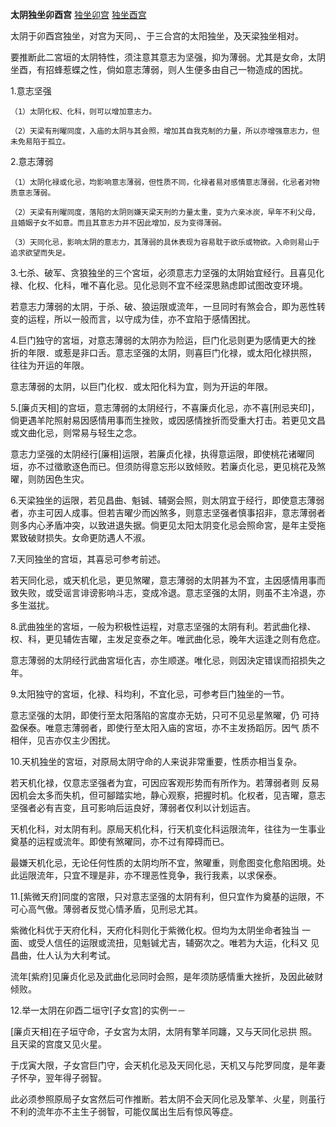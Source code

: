 **太阴独坐卯酉宫**
[独坐卯宫](./太阴独坐卯宫.png)
[独坐酉宫](./太阴独坐酉宫.png)

太阴于卯酉宫独坐，对宫为天同，、于三合宫的太阳独坐，及天梁独坐相对。

要推断此二宮垣的太阴特性，须注意其意志为坚强，抑为薄弱。尤其是女命，太阴坐酉，有招蜂惹蝶之性，倘如意志薄弱，则人生便多由自己一物造成的困扰。

1.意志坚强

    （1）太阴化权、化科，则可以增加意志力。

    （2）天梁有刑曜同度，入庙的太阴与其会照，增加其自我克制的力量，所以亦增强意志力，但未免易陷于孤立。


2.意志薄弱

    （1）太阴化禄或化忌，均影响意志薄弱，但性质不同，化禄者易对感情意志薄弱，化忌者对物质意志薄弱。

    （2）天梁有刑曜同度，落陷的太阴则嫌天梁天刑的力量太重，变为六亲冰炭，早年不利父母，且婚姻子女不如意。而且其意志力并不因此增加，反为变得薄弱。

    （3）天同化忌，影响太阴的意志力，其薄弱的具休表现为容易耽于欲乐或物欲。入命则易山于追求欲望而失足。

3.七杀、破军、贪狼独坐的三个宮垣，必须意志力坚强的太阴始宜经行。且喜见化禄、化权、化科，唯不喜化忌。见化忌则不宜不经深思熟虑即试图改变环境。

若意志力薄弱的太阴，于杀、破、狼运限或流年，一旦同时有煞会合，即为恶性转变的运程，所以一般而言，以守成为佳，亦不宜陷于感情困扰。

4.巨门独守的宮垣，对意志薄弱的太阴亦为险运，巨门化忌则更为感情更大的挫
折的年限．或惹是非口舌。意志坚强的太阴，则喜巨门化禄，或太阳化禄拱照，
往往为开运的年限。

意志薄弱的太阴，以巨门化权．或太阳化科为宜，则为开运的年限。

5.[廉贞天相]的宫垣，意志薄弱的太阴经行，不喜廉贞化忌，亦不喜[刑忌夹印]，倘更遇羊陀照射易因感情用事而生挫败，或因感情挫折而受重大打击。若更见文昌或文曲化忌，则常易与轻生之念。

意志力坚强的太阴经行[廉相]运限，若廉贞化禄，执得意运限，即使桃花诸曜同垣，亦不过徵歌逐色而已。但须防得意忘形以致倾败。若廉贞化忌，更见桃花及煞曜，则防因色生灾。

6.天梁独坐的运限，若见昌曲、魁铖、辅弼会照，则太阴宜于经行，即使意志薄弱者，亦主可因人成事。但若吉曜少而凶煞多，则意志坚强者慎事招非，意志薄弱者则多内心矛盾冲突，以致进退失据。倘更见太阳太阴变化忌会照命宮，是年主受拖累致破财损失。女命更防遇人不淑。

7.天同独坐的宫垣，其喜忌可参考前述。

若天同化忌，或天机化忌，更见煞曜，意志薄弱的太阴甚为不宜，主因感情用事而致失败，或受谣言诽谤影响斗志，变成冷退。意志坚强的太阴，则虽不主冷退，亦多生滋扰。

8.武曲独坐的宮垣，一般为积极性运程，对意志坚强的太阴有利。若武曲化禄、
权、科，更见辅佐吉曜，主发足变泰之年。唯武曲化忌，晚年大运逢之则有危症。

意志薄弱的太阴经行武曲宮垣化吉，亦生顺遂。唯化忌，则因決定错误而招损失之年。

9.太阳独守的宮垣，化禄、科均利，不宜化忌，可参考巨门独坐的一节。

意志坚强的太阴，即使行至太阳落陷的宮度亦无妨，只可不见忌星煞曜，仍
可持盈保泰。唯意志薄弱者，即使行至太阳入庙的宮垣，亦不主发扬蹈厉。因气
质不相伴，见吉亦仅主少困扰。

10.天机独坐的宮垣，对原局太阴守命的人来说非常重要，性质亦相当复杂。

若天机化禄，仅意志坚强者为宜，可因应客观形势而有所作为。若薄弱者则
反易因机会太多而失机，但可腳踏实地，静心观察，把握时机。化权者，见吉曜，意志坚强者必有吉变，且可影响后运良好，薄弱者仅利以计划运吉。

天机化科，对太阴有利。原局天机化科，行天机变化科运限流年，往往为一生事业奠基的运程或流年。即使有煞曜同，亦不过有障碍而已。

最嫌天机化忌，无论任何性质的太阴均所不宜，煞曜重，则愈图变化愈陷困境。处此运限流年，只宜不理是非，亦不理恶性竞争，我行我素，以求保泰。

11.[紫微天府]同度的宮限，只对意志坚强的太阴有利，但只宜作为奠基的运限，不可心高气傲。薄弱者反觉心情矛盾，见刑忌尤其。

紫微化科优于天府化科，天府化科则化于紫微化权。但均为太阴坐命者独当
一面、或受人信任的运限或流扭，见魁铖尤吉，辅弼次之。唯若为大运，化科又
见昌曲，仕人认为大利考试。

流年[紫府]见廉贞化忌及武曲化忌同时会照，是年须防感情重大挫折，及因此破财倾败。

12.举一太阴在卯酉二垣守[子女宫]的实例一－

[廉贞天相]在子垣守命，子女宮为太阴，太阴有擎羊同躔，又与天同化忌拱
照。且天梁的宫度又见火星。

于戊寅大限，子女宫巨门守，会天机化忌及天同化忌，天机又与陀罗同度，是年妻子怀孕，翌年得子弱智。

此必须参照原局子女宮然后可作推断。若太阴不会天同化忌及擎羊、火星，则虽行不利的流年亦不主生子弱智，可能仅属出生后有惊风等症。